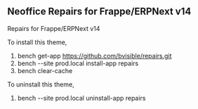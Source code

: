 ## Neoffice Repairs for Frappe/ERPNext v14

Repairs for Frappe/ERPNext v14

To install this theme,

1. bench get-app https://github.com/bvisible/repairs.git
2. bench --site prod.local install-app repairs
3. bench clear-cache

To uninstall this theme,

1. bench --site prod.local uninstall-app repairs
